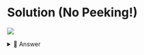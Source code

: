 # Solution (No Peeking!)
![](https://www.youtube.com/watch?v=J-ea9g4R9PI)

<details> <summary> 👀 Answer </summary>

```python
website = {"name": None, "url": None, "desc": None, "rating": None}

for name, value in website.items():
  website[name] = input(f"{name}: ")

print()
for name, value in website.items():
  print(f"{name}: {value}")
```

</details>